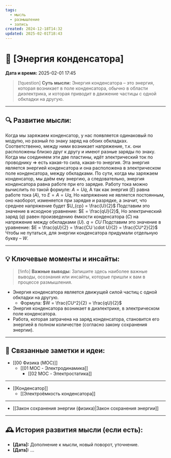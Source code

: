 ```yaml
---
tags:
  - мысль
  - размышление
  - запись
created: 2024-12-18T14:32
updated: 2025-02-01T18:43
---
```


# 💭  [Энергия конденсатора]

**Дата и время:** 2025-02-01 17:45

> [!question] **Суть мысли:**
> Энергия конденсатора – это энергия, которая возникает в поле конденсатора, обычно в области диэлектрика, и которая приводит в движение частицы с одной обкладки на другую.

---

## 🔍 Развитие мысли:

Когда мы заряжаем конденсатор, у нас появляется одинаковый по модулю, но разный по знаку заряд на обоих обкладках. Соответственно, между ними возникает напряжение, т.к. они расположены близко друг к другу и имеют разные заряды по знаку. Когда мы соединяем эти две пластины, идёт электрический ток по проводнику => есть какая-то сила, какая-то энергия. Эта энергия является энергией конденсатора и она расположена в электрическом поле конденсатора, между обкладками. По сути, когда мы заряжаем конденсатор, мы даём ему энергию, а следовательно, энергия конденсатора равна работе при его зарядке. Работу тока можно вычислить по такой формуле:
$A = Uq$,
А так как энергия ($E$) равна работе тока ($A$), то 
$E = A = Uq$,
Но напряжение не является постоянным, оно наоборот, изменяется при зарядке и разрядке, а значит, что среднее напряжение будет
$U_{ср} = \frac{U}{2}$
Подставим это значение в исходное уравнение:
$E = \frac{qU}{2}$,
Но электрический заряд ($q$) равен произведению ёмкости конденсатора ($C$) на напряжение между обкладками ($U$).
$q = CU$
Подставим это значение в уравнение:
$E = \frac{qU}{2} = \frac{CU \cdot U}{2} = \frac{CU^2}{2}$
Чтобы не путаться, для энергии конденсатора придумали отдельную букву – $W$.

---


## 💡 Ключевые моменты и инсайты:

> [!info] **Важные выводы:**
> Запишите здесь наиболее важные выводы, осознания или инсайты, которые пришли к вам в процессе размышления.

- Энергия конденсатора является движущей силой частиц с одной обкладки на другую.
	- Формула: $W = \frac{CU^2}{2} = \frac{qU}{2}$
- Энергия конденсатора возникает в диэлектрике, в электрическом поле конденсатора.
- Работа, которая затрачена на заряд конденсатора, становится его энергией в полном количестве (согласно закону сохранения энергии).

---

## 🔄 Связанные заметки и идеи:

- [[00 Физика (MOC)]]
	- [[01 MOC - Электродинамика]]
		- [[02 MOC - Электростатика]]
- - -
- [[Конденсатор]]
	- [[Электроёмкость конденсатора]]
- - -

 - [[Закон сохранения энергии (физика)|Закон сохранения энергии]]

---

## 🕰️ История развития мысли (если есть):

* **[Дата]:**  Дополнение к мысли, новый поворот, уточнение.
* **[Дата]:**  ...